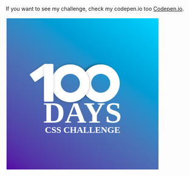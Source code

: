 If you want to see my challenge, check my codepen.io too [Codepen.io]("https://codepen.io/abdillahadam20/pen/oNozpoW").

<img src="./100dayscss.png" alt="100dayscss">